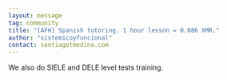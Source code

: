 ```yaml
---
layout: message
tag: community
title: "[AFH] Spanish tutoring. 1 hour lesson = 0.086 XMR."
author: "sistemicoyfuncional"
contact: santiagotmedina.com
---
```


We also do SIELE and DELE level tests training.
